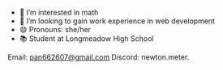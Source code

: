 - 👀 I’m interested in math
- 💞️ I’m looking to gain work experience in web development
- 😄 Pronouns: she/her
- 📚 Student at Longmeadow High School

Email: pan662607@gmail.com
Discord: newton.meter.
  

